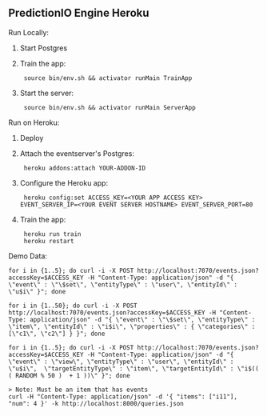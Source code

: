 PredictionIO Engine Heroku
--------------------------

Run Locally:

1. Start Postgres
1. Train the app:

        source bin/env.sh && activator runMain TrainApp

1. Start the server:

        source bin/env.sh && activator runMain ServerApp


Run on Heroku:

1. Deploy
1. Attach the eventserver's Postgres:

        heroku addons:attach YOUR-ADDON-ID


1. Configure the Heroku app:

        heroku config:set ACCESS_KEY=<YOUR APP ACCESS KEY> EVENT_SERVER_IP=<YOUR EVENT SERVER HOSTNAME> EVENT_SERVER_PORT=80

1. Train the app:

        heroku run train
        heroku restart


Demo Data:
```
for i in {1..5}; do curl -i -X POST http://localhost:7070/events.json?accessKey=$ACCESS_KEY -H "Content-Type: application/json" -d "{ \"event\" : \"\$set\", \"entityType\" : \"user\", \"entityId\" : \"u$i\" }"; done

for i in {1..50}; do curl -i -X POST http://localhost:7070/events.json?accessKey=$ACCESS_KEY -H "Content-Type: application/json" -d "{ \"event\" : \"\$set\", \"entityType\" : \"item\", \"entityId\" : \"i$i\", \"properties\" : { \"categories\" : [\"c1\", \"c2\"] } }"; done

for i in {1..5}; do curl -i -X POST http://localhost:7070/events.json?accessKey=$ACCESS_KEY -H "Content-Type: application/json" -d "{ \"event\" : \"view\", \"entityType\" : \"user\", \"entityId\" : \"u$i\",  \"targetEntityType\" : \"item\", \"targetEntityId\" : \"i$(( ( RANDOM % 50 )  + 1 ))\" }"; done

> Note: Must be an item that has events
curl -H "Content-Type: application/json" -d '{ "items": ["i11"], "num": 4 }' -k http://localhost:8000/queries.json

```
